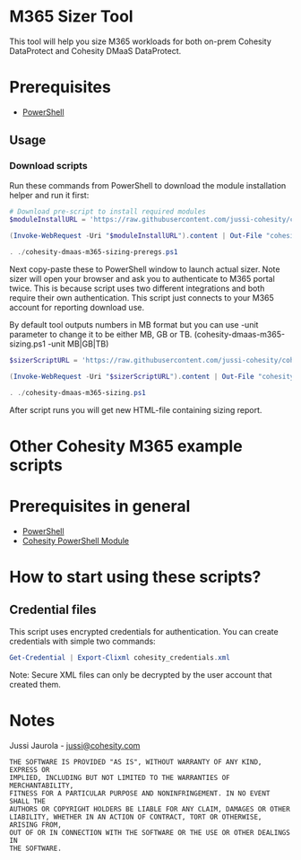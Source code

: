 # M365 Sizer Tool

This tool will help you size M365 workloads for both on-prem Cohesity DataProtect and Cohesity DMaaS DataProtect. 

# Prerequisites

* [PowerShell](https://aka.ms/getps6)

## Usage

### Download scripts

Run these commands from PowerShell to download the module installation helper and run it first:

```powershell
# Download pre-script to install required modules
$moduleInstallURL = 'https://raw.githubusercontent.com/jussi-cohesity/cohesity-scripts/master/M365/cohesity-dmaas-m365-sizing-preregs.ps1'

(Invoke-WebRequest -Uri "$moduleInstallURL").content | Out-File "cohesity-dmaas-m365-sizing-preregs.ps1"; (Get-Content "cohesity-dmaas-m365-sizing-preregs.ps1") | Set-Content "cohesity-dmaas-m365-sizing-preregs.ps1"

. ./cohesity-dmaas-m365-sizing-preregs.ps1
```

Next copy-paste these to PowerShell window to launch actual sizer. Note sizer will open your browser and ask you to authenticate to M365 portal twice. This is because script uses two different integrations and both require their own authentication. This script just connects to your M365 account for reporting download use. 

By default tool outputs numbers in MB format but you can use -unit parameter to change it to be either MB, GB or TB. (cohesity-dmaas-m365-sizing.ps1 -unit MB|GB|TB)

```powershell
$sizerScriptURL = 'https://raw.githubusercontent.com/jussi-cohesity/cohesity-scripts/master/M365/cohesity-dmaas-m365-sizing.ps1'

(Invoke-WebRequest -Uri "$sizerScriptURL").content | Out-File "cohesity-dmaas-m365-sizing.ps1"; (Get-Content "ccohesity-dmaas-m365-sizing.ps1") | Set-Content "cohesity-dmaas-m365-sizing.ps1"

. ./cohesity-dmaas-m365-sizing.ps1
```

After script runs you will get new HTML-file containing sizing report.

# Other Cohesity M365 example scripts

# Prerequisites in general 

* [PowerShell](https://aka.ms/getps6)
* [Cohesity PowerShell Module](https://cohesity.github.io/cohesity-powershell-module/#/)

# How to start using these scripts? 

## Credential files

This script uses encrypted credentials for authentication. You can create credentials with simple two commands:

```PowerShell
Get-Credential | Export-Clixml cohesity_credentials.xml
```

Note: Secure XML files can only be decrypted by the user account that created them.

# Notes
Jussi Jaurola - <jussi@cohesity.com>
```
THE SOFTWARE IS PROVIDED "AS IS", WITHOUT WARRANTY OF ANY KIND, EXPRESS OR
IMPLIED, INCLUDING BUT NOT LIMITED TO THE WARRANTIES OF MERCHANTABILITY,
FITNESS FOR A PARTICULAR PURPOSE AND NONINFRINGEMENT. IN NO EVENT SHALL THE
AUTHORS OR COPYRIGHT HOLDERS BE LIABLE FOR ANY CLAIM, DAMAGES OR OTHER
LIABILITY, WHETHER IN AN ACTION OF CONTRACT, TORT OR OTHERWISE, ARISING FROM,
OUT OF OR IN CONNECTION WITH THE SOFTWARE OR THE USE OR OTHER DEALINGS IN
THE SOFTWARE.
```
